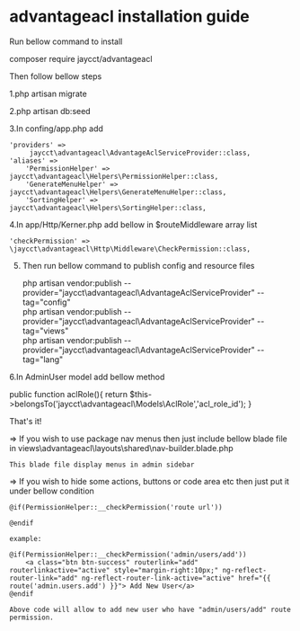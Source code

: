 # advantageacl installation guide

Run bellow command to install


composer require jaycct/advantageacl


Then follow bellow steps


1.php artisan migrate

2.php artisan db:seed



3.In confing/app.php add

	'providers' =>
         jaycct\advantageacl\AdvantageAclServiceProvider::class,
    'aliases' =>
        'PermissionHelper' => jaycct\advantageacl\Helpers\PermissionHelper::class,
        'GenerateMenuHelper' => jaycct\advantageacl\Helpers\GenerateMenuHelper::class,
        'SortingHelper' => jaycct\advantageacl\Helpers\SortingHelper::class,
		
		
4.In app/Http/Kerner.php add bellow in $routeMiddleware array list

	'checkPermission' => \jaycct\advantageacl\Http\Middleware\CheckPermission::class,
		  
5. Then run bellow command to publish config and resource files

	php artisan vendor:publish --provider="jaycct\advantageacl\AdvantageAclServiceProvider" --tag="config"		  
	php artisan vendor:publish --provider="jaycct\advantageacl\AdvantageAclServiceProvider" --tag="views"		  
	php artisan vendor:publish --provider="jaycct\advantageacl\AdvantageAclServiceProvider" --tag="lang"		  


6.In AdminUser model add bellow method

 public function aclRole(){
        return $this->belongsTo('jaycct\advantageacl\Models\AclRole','acl_role_id');
 }

That's it!
 
=>  If you wish to use package nav menus then just include bellow blade file in 
    views\advantageacl\layouts\shared\nav-builder.blade.php 
	
	This blade file display menus in admin sidebar
	
=>  If you wish to hide some actions, buttons or code area etc then just put it under bellow condition
	
	@if(PermissionHelper::__checkPermission('route url'))
	
	@endif
	
	example:
	
	@if(PermissionHelper::__checkPermission('admin/users/add'))
		<a class="btn btn-success" routerlink="add" routerlinkactive="active" style="margin-right:10px;" ng-reflect-router-link="add" ng-reflect-router-link-active="active" href="{{ route('admin.users.add') }}"> Add New User</a>
	@endif
 
    Above code will allow to add new user who have "admin/users/add" route permission.